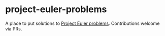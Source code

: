 # project-euler-problems

A place to put solutions to [Project Euler problems](https://projecteuler.net/).
Contributions welcome via PRs.
